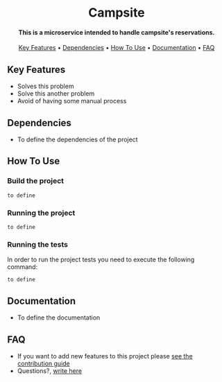 <h1 align="center">
  Campsite
  <br>
</h1>
<h4 align="center">This is a microservice intended to handle campsite's reservations.</h4>
<p align="center">
  <a href="#key-features">Key Features</a> •
  <a href="#dependencies">Dependencies</a> •
  <a href="#how-to-use">How To Use</a> •
  <a href="#documentation">Documentation</a> •
  <a href="#faq">FAQ</a>
</p>

## Key Features

* Solves this problem
* Solve this another problem
* Avoid of having some manual process

## Dependencies

* To define the dependencies of the project

## How To Use

### Build the project

```shell
to define
```
### Running the project

```shell
to define
```
### Running the tests

In order to run the project tests you need to execute the following command:

```
to define
```

## Documentation

* To define the documentation

## FAQ

* If you want to add new features to this project please [see the contribution guide](.github/CONTRIBUTING.md)
* Questions?, <a href="mailto:luis.carbonel1991@gmail.com?Subject=Question about Project" target="_blank">write here</a>
